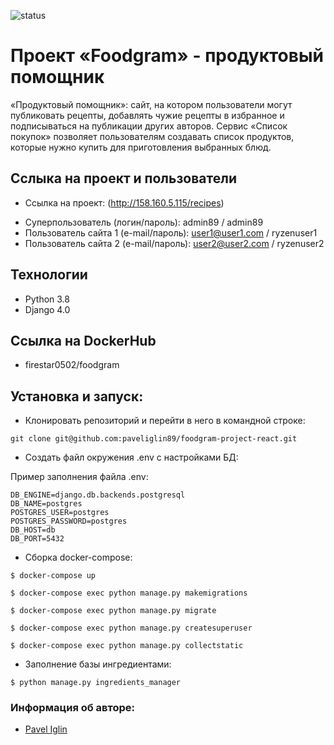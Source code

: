 ![status](https://github.com/paveliglin89/foodgram-project-react/actions/workflows/foodgram_workflow.yml/badge.svg)

# Проект «Foodgram» - продуктовый помощник

«Продуктовый помощник»: сайт, на котором пользователи могут публиковать 
рецепты, добавлять чужие рецепты в избранное и подписываться на публикации 
других авторов. Сервис «Список покупок» позволяет пользователям создавать 
список продуктов, которые нужно купить для приготовления выбранных блюд.

## Сслыка на проект и пользователи
* Ссылка на проект: (http://158.160.5.115/recipes)
 - Суперпользователь (логин/пароль): admin89 / admin89
 - Пользователь сайта 1 (e-mail/пароль): user1@user1.com / ryzenuser1
  - Пользователь сайта 2 (e-mail/пароль): user2@user2.com / ryzenuser2

## Технологии
* Python 3.8
* Django 4.0

## Ссылка на DockerHub

- firestar0502/foodgram

## Установка и запуск:

- Клонировать репозиторий и перейти в него в командной строке:

`git clone git@github.com:paveliglin89/foodgram-project-react.git
`
- Создать файл окружения .env с настройками БД:

Пример заполнения файла .env: 

```
DB_ENGINE=django.db.backends.postgresql
DB_NAME=postgres
POSTGRES_USER=postgres
POSTGRES_PASSWORD=postgres
DB_HOST=db
DB_PORT=5432
```

- Сборка docker-compose:

`$ docker-compose up
` 

`$ docker-compose exec python manage.py makemigrations
`

`$ docker-compose exec python manage.py migrate
`

`$ docker-compose exec python manage.py createsuperuser
`

`$ docker-compose exec python manage.py collectstatic
`
- Заполнение базы ингредиентами:

```
$ python manage.py ingredients_manager
```

### Информация об авторе:
* [Pavel Iglin](https://github.com/paveliglin89)
